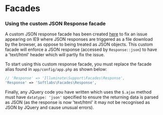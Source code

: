 Facades
=======

### Using the custom JSON Response facade

A custom JSON response facade has been created [here](https://github.com/Softlabs/softlabs-laravel/tree/master/src/Softlabs/Facades/Response.php) to fix an issue appearing on IE9 where JSON responses are triggered as a file download by the browser, as oppose to being treated as JSON objects. This custom facade will enforce a JSON response (accessed by `Response::json`) to have a 'text/html' header which will partly fix the issue.

To start using this custom response facade, you must replace the facade alias found in `app/config/app.php` as shown below:

```php
// 'Response' => 'Illuminate\Support\Facades\Response',
'Response' => 'Softlabs\Facades\Response',
```

Finally, any JQuery code you have written which uses the `$.ajax` method must have `datatype: 'json'` specified to ensure the returning data is parsed as JSON (as the response is now 'text/html' it may not be recognised as JSON by JQuery and cause unusual errors).
